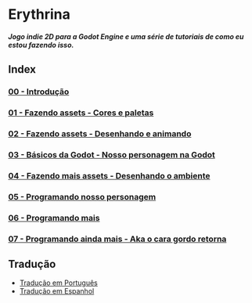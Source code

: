 
# Erythrina

##### Jogo indie 2D para a Godot Engine e uma série de tutoriais de como eu estou fazendo isso.


## Index
### [00 - Introdução](doc/pt/00_introduction.md)
### [01 - Fazendo assets - Cores e paletas](doc/01_making_assets.md)
### [02 - Fazendo assets - Desenhando e animando](doc/02_making_assets.md)
### [03 - Básicos da Godot - Nosso personagem na Godot](doc/03_our_character_in_godot.md)
### [04 - Fazendo mais assets - Desenhando o ambiente](doc/04_drawing_the_environment.md)
### [05 - Programando nosso personagem](doc/05_coding_our_character.md)
### [06 - Programando mais](doc/06_coding_more.md)
### [07 - Programando ainda mais - Aka o cara gordo retorna](doc/07_coding_even_more_aka_the_fat_guy_returns.md)

## Tradução

* [Tradução em Português](./doc/pt/README.md)
* [Tradução em Espanhol](./doc/es/README.md)
